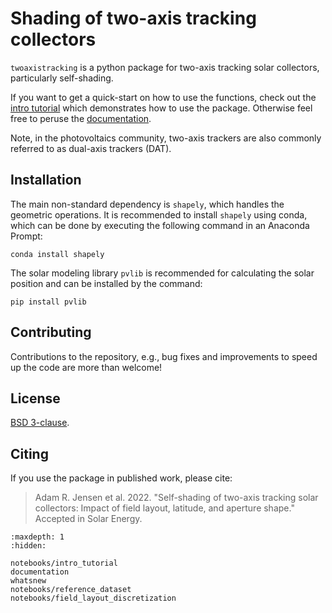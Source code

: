 # Shading of two-axis tracking collectors

`twoaxistracking` is a python package for two-axis tracking solar collectors, particularly self-shading.

If you want to get a quick-start on how to use the functions, check out the [intro tutorial](../notebooks/intro_tutorial) which demonstrates how to use the package. Otherwise feel free to peruse the [documentation](../documentation).

Note, in the photovoltaics community, two-axis trackers are also commonly referred to as dual-axis trackers (DAT).

## Installation
The main non-standard dependency is `shapely`, which handles the geometric operations. It is recommended to install `shapely` using conda, which can be done by executing the following command in an Anaconda Prompt:

    conda install shapely

The solar modeling library `pvlib` is recommended for calculating the solar position and can be installed by the command:

    pip install pvlib

## Contributing
Contributions to the repository, e.g., bug fixes and improvements to speed up the code are more than welcome!


## License
[BSD 3-clause](https://github.com/AdamRJensen/two_axis_tracker_shading/blob/main/LICENSE).

## Citing
If you use the package in published work, please cite:
> Adam R. Jensen et al. 2022.
> "Self-shading of two-axis tracking solar collectors: Impact of field layout, latitude, and aperture shape."
> Accepted in Solar Energy.


```{toctree}
:maxdepth: 1
:hidden:

notebooks/intro_tutorial
documentation
whatsnew
notebooks/reference_dataset
notebooks/field_layout_discretization
```
